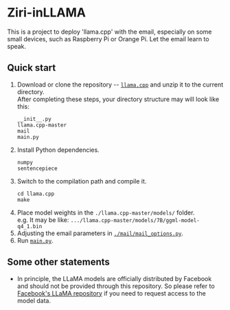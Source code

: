 # Ziri-inLLAMA
This is a project to deploy 'llama.cpp' with the email, especially on some small devices, such as Raspberry Pi or Orange Pi. Let the email learn to speak.  

## Quick start
1. Download or clone the repository -- [`llama.cpp`](https://github.com/ggerganov/llama.cpp) and unzip it to the current directory.  
   After completing these steps, your directory structure may will look like this:
   ```
   __init__.py
   llama.cpp-master
   mail
   main.py
   ```
2. Install Python dependencies.
   ```
   numpy
   sentencepiece
   ```
4. Switch to the compilation path and compile it.
   ```
   cd llama.cpp
   make
   ```
5. Place model weights in the `./llama.cpp-master/models/` folder.  
   e.g. It may be like: `.../llama.cpp-master/models/7B/ggml-model-q4_1.bin`
7. Adjusting the email parameters in [`./mail/mail_options.py`](./mail/mail_options.py).
8. Run [`main.py`](./main.py).

## Some other statements
- In principle, the LLaMA models are officially distributed by Facebook and should not be provided through this repository. So please refer to [Facebook's LLaMA repository](https://github.com/facebookresearch/llama) if you need to request access to the model data.
